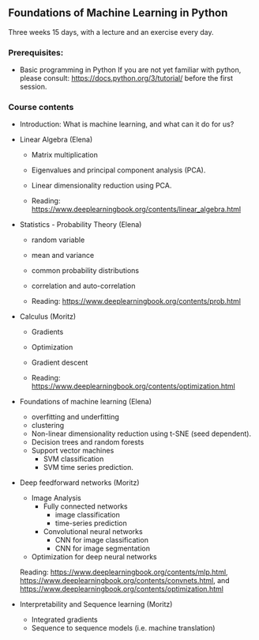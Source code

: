 ## Foundations of Machine Learning in Python
Three weeks 15 days, with a lecture and an exercise every day.

### Prerequisites:
- Basic programming in Python
    If you are not yet familiar with python, please consult:
    https://docs.python.org/3/tutorial/
    before the first session.

### Course contents
- Introduction: What is machine learning, and what can it do for us?

- Linear Algebra (Elena)
    - Matrix multiplication
    - Eigenvalues and principal component analysis (PCA).
    - Linear dimensionality reduction using PCA.

    - Reading: https://www.deeplearningbook.org/contents/linear_algebra.html

- Statistics - Probability Theory (Elena)
    - random variable
    - mean and variance
    - common probability distributions
    - correlation and auto-correlation

    - Reading: https://www.deeplearningbook.org/contents/prob.html

- Calculus (Moritz)
    - Gradients
    - Optimization
    - Gradient descent

    - Reading: https://www.deeplearningbook.org/contents/optimization.html

- Foundations of machine learning (Elena)
    - overfitting and underfitting
    - clustering
    - Non-linear dimensionality reduction using t-SNE (seed dependent).
    - Decision trees and random forests
    - Support vector machines
        - SVM classification
        - SVM time series prediction.

- Deep feedforward networks (Moritz)
    - Image Analysis
        - Fully connected networks
            - image classification
            - time-series prediction
        - Convolutional neural networks
            - CNN for image classification
            - CNN for image segmentation
    - Optimization for deep neural networks

    Reading: https://www.deeplearningbook.org/contents/mlp.html,
    https://www.deeplearningbook.org/contents/convnets.html, and
    https://www.deeplearningbook.org/contents/optimization.html


- Interpretability and Sequence learning (Moritz) 
    - Integrated gradients
    - Sequence to sequence models (i.e. machine translation)


